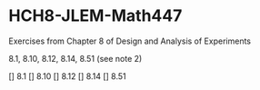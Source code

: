 # HCH8-JLEM-Math447
Exercises from Chapter 8 of Design and Analysis of Experiments

8.1, 8.10, 8.12, 8.14, 8.51 (see note 2)

[] 8.1
[] 8.10
[] 8.12
[] 8.14
[] 8.51
